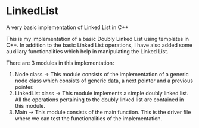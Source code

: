 # LinkedList
A very basic implementation of Linked List in C++

This is my implementation of a basic Doubly Linked List using templates in C++.
In addition to the basic Linked List operations, I have also added some auxiliary functionalities which help
in manipulating the Linked List.

There are 3 modules in this implementation:
1) Node class -> This module consists of the implementation of a generic node class which consists of generic data, a next 
pointer and a previous pointer.
2) LinkedList class -> This module implements a simple doubly linked list. All the operations pertaining to the doubly
linked list are contained in this module.
3) Main -> This module consists of the main function. This is the driver file where we can test the functionalities of
the implementation.
